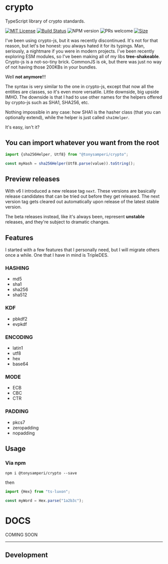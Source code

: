 # crypto
TypeScript library of crypto standards.

[![MIT License][license-image]][license] [![Build Status][gh-actions-image]][gh-actions-url] ![[NPM version][npm-version-image]][npm-url] ![PRs welcome][contributing-image]
[![Size](https://img.shields.io/bundlephobia/minzip/@tonysamperi/crypto)](https://unpkg.com/@tonysamperi/crypto@latest/dist/cjs/index.cjs)

I've been using crypto-js, but it was recently discontinued.
It's not for that reason, but let's be honest: you always hated it for its typings.
Man, seriously, a nightmare if you were in modern projects.
I've been recently exploring ESM modules, so I've been making all of my libs **tree-shakeable**.
Crypto-js is a not-so-tiny brick. CommonJS is ok, but there was just no way of not having those 200KBs in your bundles.

Well **not anymore**!!!

The syntax is very similar to the one in crypto-js, except that now all the entities are classes, so it's even more versatile.
Little downside, big upside IMHO.
The downside is that I had to use other names for the helpers offered by crypto-js such as SHA1, SHA256, etc.

Nothing impossible in any case: how SHA1 is the hasher class (that you can optionally extend), while the helper is just called `sha1Helper`.

It's easy, isn't it?

## You can import whatever you want from the root

```js
import {sha256Helper, Utf8} from "@tonysamperi/crypto";

const myHash = sha256Helper(Utf8.parse(value)).toString();
```

## Preview releases
With v6 I introduced a new release tag `next`.
These versions are basically release candidates that can be tried out before they get released.
The next version tag gets cleared out automatically upon release of the latest stable version.

The beta releases instead, like it's always been, represent **unstable** releases, and they're subject to dramatic changes.

## Features

I started with a few features that I personally need, but I will migrate others once a while.
One that I have in mind is TripleDES.

### HASHING

* md5
* sha1
* sha256
* sha512

### KDF

* pbkdf2
* evpkdf

### ENCODING

* latin1
* utf8
* hex
* base64

### MODE

* ECB
* CBC
* CTR

### PADDING

* pkcs7
* zeropadding
* nopadding

## Usage

### Via npm

`npm i @tonysamperi/crypto --save`

then

```typescript
import {Hex} from "ts-luxon";

const myWord = Hex.parse("1a2b3c");
```

# DOCS

COMING SOON

---

## Development

[license-image]: https://img.shields.io/badge/license-MIT-blue.svg
[license]: LICENSE

[gh-actions-url]: https://github.com/tonysamperi/crypto/actions?query=workflow%3A%22Test%22
[gh-actions-image]: https://github.com/tonysamperi/crypto/workflows/Test/badge.svg?branch=master

[npm-url]: https://npmjs.org/package/@tonysamperi/crypto
[npm-version-image]: https://badge.fury.io/js/@tonysamperi/crypto.svg

[doc-url]: https://tonysamperi.github.io/crypto/

[contributing-image]: https://img.shields.io/badge/PRs-welcome-brightgreen.svg
